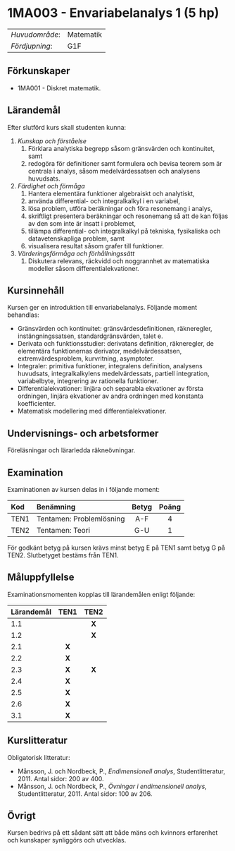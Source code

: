 # 1MA003 - Envariabelanalys 1 (5 hp)

|     |     |
| --- | --- | 
| *Huvudområde*: | Matematik | 
| *Fördjupning*: | G1F | 

## Förkunskaper

- 1MA001 - Diskret matematik.

## Lärandemål

Efter slutförd kurs skall studenten kunna:

1. *Kunskap och förståelse*
    1. Förklara analytiska begrepp såsom gränsvärden och kontinuitet, samt
    2. redogöra för definitioner samt formulera och bevisa teorem som är centrala i analys, såsom medelvärdessatsen och analysens huvudsats.
2. *Färdighet och förmåga*
    1. Hantera elementära funktioner algebraiskt och analytiskt,
    2. använda differential- och integralkalkyl i en variabel,
    3. lösa problem, utföra beräkningar och föra resonemang i analys,
    4. skriftligt presentera beräkningar och resonemang så att de kan följas av den som inte är insatt i problemet,
    5. tillämpa differential- och integralkalkyl på tekniska, fysikaliska och datavetenskapliga problem, samt
    6. visualisera resultat såsom grafer till funktioner.
3. *Värderingsförmåga och förhållningssätt*
    1. Diskutera relevans, räckvidd och noggrannhet av matematiska modeller såsom differentialekvationer.

## Kursinnehåll

Kursen ger en introduktion till envariabelanalys. Följande moment behandlas:

- Gränsvärden och kontinuitet: gränsvärdesdefinitionen, räkneregler, instängningssatsen, standardgränsvärden, talet e.
- Derivata och funktionsstudier: derivatans definition, räkneregler, de elementära funktionernas derivator, medelvärdessatsen, extremvärdesproblem, kurvritning, asymptoter.
- Integraler: primitiva funktioner, integralens definition, analysens huvudsats, integralkalkylens medelvärdessats, partiell integration, variabelbyte, integrering av rationella funktioner.
- Differentialekvationer: linjära och separabla ekvationer av första ordningen, linjära ekvationer av andra ordningen med konstanta koefficienter.
- Matematisk modellering med differentialekvationer.

## Undervisnings- och arbetsformer

Föreläsningar och lärarledda räkneövningar. 

## Examination

Examinationen av kursen delas in i följande moment:

| Kod  | Benämning                 | Betyg | Poäng |  
| :--- | :------------------------ | :---: | :---: |  
| TEN1 | Tentamen: Problemlösning  | A-F   | 4     |  
| TEN2 | Tentamen: Teori           | G-U   | 1     |  

För godkänt betyg på kursen krävs minst betyg E på TEN1 samt betyg G på TEN2. Slutbetyget bestäms från TEN1.

## Måluppfyllelse

Examinationsmomenten kopplas till lärandemålen enligt följande:

| Lärandemål | TEN1  | TEN2  |  
| :--------- | :---: | :---: |  
| 1.1        |       | **X** |  
| 1.2        |       | **X** |  
| 2.1        | **X** |       |  
| 2.2        | **X** |       |  
| 2.3        | **X** | **X** |  
| 2.4        | **X** |       |  
| 2.5        | **X** |       |  
| 2.6        | **X** |       |  
| 3.1        | **X** |       |  


## Kurslitteratur

Obligatorisk litteratur: 

- Månsson, J. och Nordbeck, P., *Endimensionell analys*, Studentlitteratur, 2011. Antal sidor: 200 av 400. 
- Månsson, J. och Nordbeck, P., *Övningar i endimensionell analys*, Studentlitteratur, 2011. Antal sidor: 100 av 206. 

## Övrigt

Kursen bedrivs på ett sådant sätt att både mäns och kvinnors erfarenhet och kunskaper synliggörs och utvecklas.